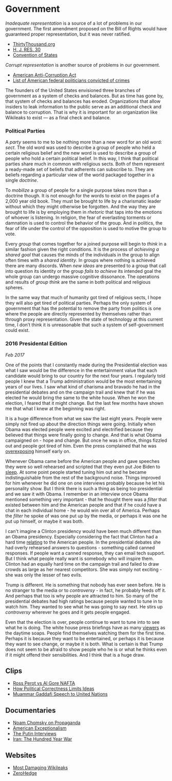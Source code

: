 Government
==========

*Inadequate representation* is a source of a lot of problems in our government. The first amendment proposed on the Bill of Rights would have guaranteed proper representation, but it was never ratified.

-   [ThirtyThousand.org](http://www.thirty-thousand.org/)
-   [H. J. RES. 30](https://www.congress.gov/bill/115th-congress/house-joint-resolution/30)
-   [Convention of States](https://conventionofstates.com/cos-simulation)

*Corrupt representation* is another source of problems in our government.

-   [American Anti-Corruption Act](http://anticorruptionact.org/)
-   [List of American federal politicians convicted of crimes](http://en.wikipedia.org/wiki/List_of_American_federal_politicans_convicted_of_crimes)

The founders of the United States envisioned three branches of government as a system of checks and balances. But as time has gone by, that system of checks and balances has eroded. Organizations that allow insiders to leak information to the public serve as an additional check and balance to corruption. That is why it is important for an organization like Wikileaks to exist — as a final check and balance.

### Political Parties

A _party_ seems to me to be nothing more than a new word for an old word: _sect_. The old word was used to describe a group of people who held a certain religious belief and the new word is used to describe a group of people who hold a certain political belief. In this way, I think that political parties share much in common with religious sects. Both of them represent a ready-made set of beliefs that adherents can subscribe to. They are beliefs regarding a particular view of the world packaged together in a single _doctrine_.

To _mobilize_ a group of people for a single purpose takes more than a doctrine though. It is not enough for the words to exist on the pages of a 2,000 year old book. They must be brought to life by a charismatic leader without which they might otherwise be forgotten. And the way they are brought to life is by employing them in _rhetoric_ that taps into the emotions of whoever is listening. In religion, the fear of everlasting torments or damnation is used to control the behavior of the group. And in politics, the fear of life under the control of the opposition is used to motive the group to vote.

Every _group_ that comes together for a joined purpose will begin to _think_ in a similar fashion given the right conditions. It is the process of _achieving a shared goal_ that causes the minds of the individuals in the group to align often times with a _shared identity_. In groups where nothing is achieved there are many discords. When _new ideas_ are presented to a group that call into question its identity or the group _fails to achieve_ its intended goal the whole group can undergo massive cognitive dissonance. The operations and results of _group think_ are the same in both political and religious spheres.

In the same way that much of humanity got tired of religious sects, I hope they will also get tired of political parties. Perhaps the only system of government that has the potential to remove the party from politics is one where the people are directly represented by themselves rather than through proxy representation. Given the state of technology at this current time, I don’t think it is unreasonable that such a system of self-government could exist.

### 2016 Presidental Edition
_Feb 2017_

One of the points that I constantly made during the Presidential election was what I saw would be the difference in the entertainment value that each candidate would bring to our country for the next four years. I regularly told people I knew that a Trump administration would be the most entertaining years of our lives. I saw what kind of charisma and bravado he had in the presidential debates and on the campaign trail and knew that if he was elected he would bring the same to the white house. When he won the election, I feared that it might change. But the last few months have shown me that what I knew at the beginning was right.

It is a huge difference from what we saw the last eight years. People were simply not fired up about the direction things were going. Initially when Obama was elected people were excited and electrified because they believed that things were finally going to change. And that is what Obama campaigned on - hope and change. But once he was in office, things fizzled out and people got tired of him. Even the press complained that he was [overexposing](http://archive.is/L1zT7) himself early on.

Whenever Obama came before the American people and gave speeches they were so well rehearsed and scripted that they even put Joe Biden to [sleep](https://www.youtube.com/watch?v=bhMZBsOSXjw). At some point people started tuning him out and he became indistinguishable from the rest of the background noise. Things improved for him whenever he did one on one interviews probably because he let his personality show. But I think there is such a thing as being too presidential and we saw it with Obama. I remember in an interview once Obama mentioned something very important - that he thought there was a _filter_ that existed between him and the American people and that if he could have a chat in each individual home - he would win over all of America. Perhaps the _filter_ he spoke of was one put up by the media, or perhaps it was one he put up himself, or maybe it was both.

I can't imagine a Clinton presidency would have been much different than an Obama presidency. Especially considering the fact that Clinton had a hard time [relating](http://archive.is/31q9j) to the American people. In the presidential debates she had overly rehearsed answers to questions - something called canned responses. If people want a canned response, they can email tech support. But I think what people really want is somebody who will inspire them. Clinton had an equally hard time on the campaign trail and failed to draw crowds as large as her nearest competitors. She was simply not exciting - she was only the lesser of two evils.

Trump is different. He is something that nobody has ever seen before. He is no stranger to the media or to _controversy_ - in fact, he probably feeds off it. And perhaps that too is why people are attracted to him. So many of the presidential debates had high ratings because people wanted to tune in to watch him. They wanted to see what he was going to say next. He stirs up _controversy_ wherever he goes and it gets people engaged.

Even that the election is over, people continue to want to tune into to see what he is doing. The white house press briefings have as many [viewers](http://thehill.com/homenews/media/319013-spicers-briefings-on-cable-now-beat-ratings-for-abc-cbs-soaps) as the daytime soaps. People find themselves watching them for the first time. Perhaps it is because they want to be entertained, or perhaps it is because they want to see change, or maybe it is both. What is certain is that Trump does not seem to be afraid to show people who he is or what he thinks even if it might offend their sensibilities. And I think that is a huge draw.

Clips
-----

-   [Ross Perot vs Al Gore NAFTA](https://www.youtube.com/watch?v=5XEziSYRqhU)
-   [How Political Correctness Limits Ideas](https://www.youtube.com/watch?v=G5-oG0L6ZnU)
-   [Muammar Gaddafi Speech to United Nations](https://www.youtube.com/watch?v=BKMyY2V0J0Y)

Documentaries
-------------

-   [Noam Chomsky on Propaganda](http://www.youtube.com/watch?v=GjENnyQupow)
-   [American Exceptionalism](http://www.youtube.com/watch?v=h91JphAYt4M)
-   [The Putin Interviews](http://www.sho.com/the-putin-interviews)
-   [Iran: The Hundred Year War](https://www.amazon.com/gp/video/detail/B01LVVB9DZ/ref=dv_web_wtls_list_pr_2)

Websites
--------

-   [Most Damaging Wikileaks](http://www.mostdamagingwikileaks.com/)
-   [ZeroHedge](https://www.zerohedge.com/)
